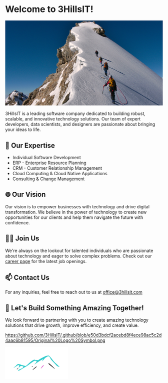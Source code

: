 # Welcome to 3HillsIT! 

![3HillsIT Banner](https://github.com/3HillsIT/.github/blob/bff36f6498af9ad2ad72f0f31aebc12c1d56d57a/Depositphotos_31222205_XL_2.jpg)

3HillsIT is a leading software company dedicated to building robust, scalable, and innovative technology solutions. Our team of expert developers, data scientists, and designers are passionate about bringing your ideas to life.

## 🔭 Our Expertise 

- Individual Software Development
- ERP - Enterprise Resource Planning
- CRM - Customer Relationship Management
- Cloud Computing & Cloud Native Applications
- Consulting & Change Management 

## 🌐 Our Vision

Our vision is to empower businesses with technology and drive digital transformation. We believe in the power of technology to create new opportunities for our clients and help them navigate the future with confidence.


## 👨‍💻 Join Us

We're always on the lookout for talented individuals who are passionate about technology and eager to solve complex problems. Check out our [career page](https://www.linkedin.com/company/3hillsit/jobs/) for the latest job openings.

## 📫 Contact Us

For any inquiries, feel free to reach out to us at [office@3hillsit.com](mailto:office@3hillsit.com)

## 🚀 Let's Build Something Amazing Together!

We look forward to partnering with you to create amazing technology solutions that drive growth, improve efficiency, and create value.

https://github.com/3HillsIT/.github/blob/e50d3bdcf2acebd8f4ece98ac5c2d4aac6b81595/Original%20Logo%20Symbol.png

<img src="https://github.com/3HillsIT/.github/blob/e50d3bdcf2acebd8f4ece98ac5c2d4aac6b81595/Original%20Logo%20Symbol.png" alt="3Hills IT Logo" width="200"/>



